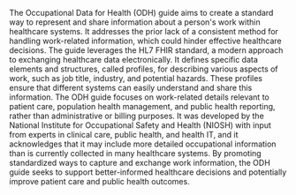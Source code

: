 The Occupational Data for Health (ODH) guide aims to create a standard way to represent and share information about a person's work within healthcare systems. It addresses the prior lack of a consistent method for handling work-related information, which could hinder effective healthcare decisions. The guide leverages the HL7 FHIR standard, a modern approach to exchanging healthcare data electronically.  It defines specific data elements and structures, called profiles, for describing various aspects of work, such as job title, industry, and potential hazards. These profiles ensure that different systems can easily understand and share this information. The ODH guide focuses on work-related details relevant to patient care, population health management, and public health reporting, rather than administrative or billing purposes. It was developed by the National Institute for Occupational Safety and Health (NIOSH) with input from experts in clinical care, public health, and health IT, and it acknowledges that it may include more detailed occupational information than is currently collected in many healthcare systems. By promoting standardized ways to capture and exchange work information, the ODH guide seeks to support better-informed healthcare decisions and potentially improve patient care and public health outcomes. 
